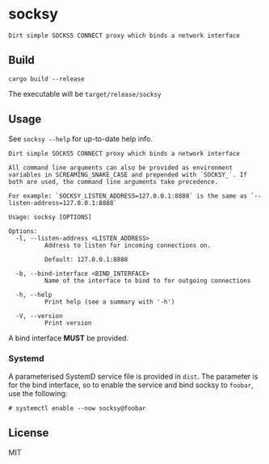 # socksy

`Dirt simple SOCKS5 CONNECT proxy which binds a network interface`

## Build

```shell
cargo build --release
```

The executable will be `target/release/socksy`

## Usage

See `socksy --help` for up-to-date help info.

```
Dirt simple SOCKS5 CONNECT proxy which binds a network interface

All command line arguments can also be provided as environment variables in SCREAMING_SNAKE_CASE and prepended with `SOCKSY_`. If both are used, the command line arguments take precedence.

For example: `SOCKSY_LISTEN_ADDRESS=127.0.0.1:8888` is the same as `--listen-address=127.0.0.1:8888`

Usage: socksy [OPTIONS]

Options:
  -l, --listen-address <LISTEN_ADDRESS>
          Address to listen for incoming connections on.
          
          Default: 127.0.0.1:8888

  -b, --bind-interface <BIND_INTERFACE>
          Name of the interface to bind to for outgoing connections

  -h, --help
          Print help (see a summary with '-h')

  -V, --version
          Print version

```

A bind interface **MUST** be provided.

### Systemd

A parameterised SystemD service file is provided in `dist`.
The parameter is for the bind interface, so to enable the service and bind socksy to `foobar`, use the following:

```
# systemctl enable --now socksy@foobar
```

## License

MIT
